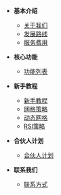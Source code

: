 - **基本介绍**
  - [关于我们](README#关于我们-)
  - [发展路线](发展路线#发展路线-)
  - [服务费用](服务费用#服务费用-)

- **核心功能**
  - [功能列表](核心功能#核心策略-)

- **新手教程**
  - [新手教程](新手教程#新手教程-)
  - [网格策略](网格策略#网格策略教程-)
  - [动态网格](动态网格#动态网格策略教程-)
  - [RSI策略](RSI策略#RSI策略教程-)

- **合伙人计划**
  - [合伙人计划](合伙人计划#合伙人计划-)

- **联系我们**
  - [联系方式](联系方式#官方联系方式️-)
